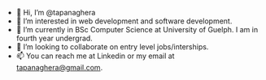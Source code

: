 - 👋 Hi, I’m @tapanaghera
- 👀 I’m interested in web development and software development.
- 🌱 I’m currently in BSc Computer Science at University of Guelph. I am in fourth year undergrad.
- 💞️ I’m looking to collaborate on entry level jobs/interships.
- 📫 You can reach me at Linkedin or my email at tapanaghera@gmail.com.


